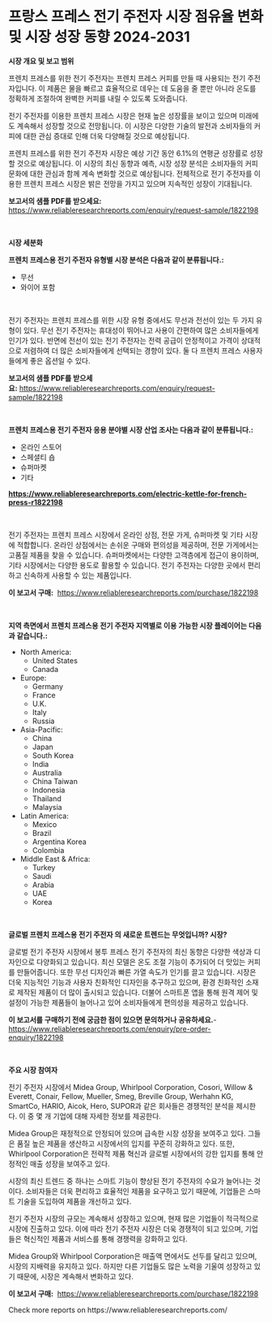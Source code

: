 <p><h1>프랑스 프레스 전기 주전자 시장 점유율 변화 및 시장 성장 동향 2024-2031</h1></p><p><strong>시장 개요 및 보고 범위</strong></p>
<p><p>프렌치 프레스를 위한 전기 주전자는 프렌치 프레스 커피를 만들 때 사용되는 전기 주전자입니다. 이 제품은 물을 빠르고 효율적으로 데우는 데 도움을 줄 뿐만 아니라 온도를 정확하게 조절하여 완벽한 커피를 내릴 수 있도록 도와줍니다.</p><p>전기 주전자를 이용한 프렌치 프레스 시장은 현재 높은 성장률을 보이고 있으며 미래에도 계속해서 성장할 것으로 전망됩니다. 이 시장은 다양한 기술의 발전과 소비자들의 커피에 대한 관심 증대로 인해 더욱 다양해질 것으로 예상됩니다.</p><p>프렌치 프레스를 위한 전기 주전자 시장은 예상 기간 동안 6.1%의 연평균 성장률로 성장할 것으로 예상됩니다. 이 시장의 최신 동향과 예측, 시장 성장 분석은 소비자들의 커피 문화에 대한 관심과 함께 계속 변화할 것으로 예상됩니다. 전체적으로 전기 주전자를 이용한 프렌치 프레스 시장은 밝은 전망을 가지고 있으며 지속적인 성장이 기대됩니다.</p></p>
<p><strong>보고서의 샘플 PDF를 받으세요:</strong> <a href="https://www.reliableresearchreports.com/enquiry/request-sample/1822198">https://www.reliableresearchreports.com/enquiry/request-sample/1822198</a></p>
<p>&nbsp;</p>
<p><strong>시장 세분화</strong></p>
<p><strong>프렌치 프레스용 전기 주전자 유형별 시장 분석은 다음과 같이 분류됩니다.:</strong></p>
<p><ul><li>무선</li><li>와이어 포함</li></ul></p>
<p>&nbsp;</p>
<p><p>전기 주전자는 프렌치 프레스를 위한 시장 유형 중에서도 무선과 전선이 있는 두 가지 유형이 있다. 무선 전기 주전자는 휴대성이 뛰어나고 사용이 간편하여 많은 소비자들에게 인기가 있다. 반면에 전선이 있는 전기 주전자는 전력 공급이 안정적이고 가격이 상대적으로 저렴하여 더 많은 소비자들에게 선택되는 경향이 있다. 둘 다 프렌치 프레스 사용자들에게 좋은 옵션일 수 있다.</p></p>
<p><strong>보고서의 샘플 PDF를 받으세요:</strong>&nbsp;<a href="https://www.reliableresearchreports.com/enquiry/request-sample/1822198">https://www.reliableresearchreports.com/enquiry/request-sample/1822198</a></p>
<p>&nbsp;</p>
<p><strong> 프렌치 프레스용 전기 주전자 응용 분야별 시장 산업 조사는 다음과 같이 분류됩니다.:</strong></p>
<p><ul><li>온라인 스토어</li><li>스페셜티 숍</li><li>슈퍼마켓</li><li>기타</li></ul></p>
<p><strong><a href="https://www.reliableresearchreports.com/electric-kettle-for-french-press-r1822198">https://www.reliableresearchreports.com/electric-kettle-for-french-press-r1822198</a></strong></p>
<p>&nbsp;</p>
<p><p>전기 주전자는 프렌치 프레스 시장에서 온라인 상점, 전문 가게, 슈퍼마켓 및 기타 시장에 적합합니다. 온라인 상점에서는 손쉬운 구매와 편의성을 제공하며, 전문 가게에서는 고품질 제품을 찾을 수 있습니다. 슈퍼마켓에서는 다양한 고객층에게 접근이 용이하며, 기타 시장에서는 다양한 용도로 활용할 수 있습니다. 전기 주전자는 다양한 곳에서 편리하고 신속하게 사용할 수 있는 제품입니다.</p></p>
<p><strong>이 보고서 구매:</strong>&nbsp; <a href="https://www.reliableresearchreports.com/purchase/1822198">https://www.reliableresearchreports.com/purchase/1822198</a></p>
<p>&nbsp;</p>
<p><strong>지역 측면에서 프렌치 프레스용 전기 주전자 지역별로 이용 가능한 시장 플레이어는 다음과 같습니다.:</strong></p>
<p><ul>
    <li>
        North America:
        <ul>
            <li>United States</li>
            <li>Canada</li>
        </ul>
    </li>
    <li>
        Europe:
        <ul>
            <li>Germany</li>
            <li>France</li>
            <li>U.K.</li>
            <li>Italy</li>
            <li>Russia</li>
        </ul>
    </li>
    <li>
        Asia-Pacific:
        <ul>
            <li>China</li>
            <li>Japan</li>
            <li>South Korea</li>
            <li>India</li>
            <li>Australia</li>
            <li>China Taiwan</li>
            <li>Indonesia</li>
            <li>Thailand</li>
            <li>Malaysia</li>
        </ul>
    </li>
    <li>
        Latin America:
        <ul>
            <li>Mexico</li>
            <li>Brazil</li>
            <li>Argentina Korea</li>
            <li>Colombia</li>
        </ul>
    </li>
    <li>
        Middle East & Africa:
        <ul>
            <li>Turkey</li>
            <li>Saudi</li>
            <li>Arabia</li>
            <li>UAE</li>
            <li>Korea</li>
        </ul>
    </li>
    </ul></p>
<p>&nbsp;</p>
<p><strong>글로벌 프렌치 프레스용 전기 주전자 의 새로운 트렌드는 무엇입니까? 시장?</strong></p>
<p><p>글로벌 전기 주전자 시장에서 봉투 프레스 전기 주전자의 최신 동향은 다양한 색상과 디자인으로 다양화되고 있습니다. 최신 모델은 온도 조절 기능이 추가되어 더 맛있는 커피를 만들어줍니다. 또한 무선 디자인과 빠른 가열 속도가 인기를 끌고 있습니다. 시장은 더욱 지능적인 기능과 사용자 친화적인 디자인을 추구하고 있으며, 환경 친화적인 소재로 제작된 제품이 더 많이 출시되고 있습니다. 더불어 스마트폰 앱을 통해 원격 제어 및 설정이 가능한 제품들이 늘어나고 있어 소비자들에게 편의성을 제공하고 있습니다.</p></p>
<p><strong>이 보고서를 구매하기 전에 궁금한 점이 있으면 문의하거나 공유하세요.</strong>- <a href="https://www.reliableresearchreports.com/enquiry/pre-order-enquiry/1822198">https://www.reliableresearchreports.com/enquiry/pre-order-enquiry/1822198</a></p>
<p>&nbsp;</p>
<p><strong>주요 시장 참여자</strong></p>
<p><p>전기 주전자 시장에서 Midea Group, Whirlpool Corporation, Cosori, Willow & Everett, Conair, Fellow, Mueller, Smeg, Breville Group, Werhahn KG, SmartCo, HARIO, Aicok, Hero, SUPOR과 같은 회사들은 경쟁적인 분석을 제시한다. 이 중 몇 개 기업에 대해 자세한 정보를 제공한다.</p><p>Midea Group은 재정적으로 안정되어 있으며 급속한 시장 성장을 보여주고 있다. 그들은 품질 높은 제품을 생산하고 시장에서의 입지를 꾸준히 강화하고 있다. 또한, Whirlpool Corporation은 전략적 제품 혁신과 글로벌 시장에서의 강한 입지를 통해 안정적인 매출 성장을 보여주고 있다.</p><p>시장의 최신 트렌드 중 하나는 스마트 기능이 향상된 전기 주전자의 수요가 늘어나는 것이다. 소비자들은 더욱 편리하고 효율적인 제품을 요구하고 있기 때문에, 기업들은 스마트 기술을 도입하여 제품을 개선하고 있다.</p><p>전기 주전자 시장의 규모는 계속해서 성장하고 있으며, 현재 많은 기업들이 적극적으로 시장에 진출하고 있다. 이에 따라 전기 주전자 시장은 더욱 경쟁적이 되고 있으며, 기업들은 혁신적인 제품과 서비스를 통해 경쟁력을 강화하고 있다.</p><p>Midea Group와 Whirlpool Corporation은 매출액 면에서도 선두를 달리고 있으며, 시장의 지배력을 유지하고 있다. 하지만 다른 기업들도 많은 노력을 기울여 성장하고 있기 때문에, 시장은 계속해서 변화하고 있다.</p></p>
<p><strong>이 보고서 구매:</strong>&nbsp;&nbsp;<a href="https://www.reliableresearchreports.com/purchase/1822198">https://www.reliableresearchreports.com/purchase/1822198</a></p>
<p>Check more reports on https://www.reliableresearchreports.com/</p>